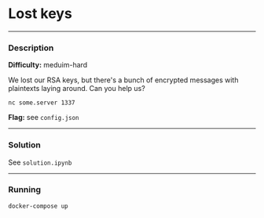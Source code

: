 # Lost keys

--------------------

### Description

**Difficulty:** meduim-hard

We lost our RSA keys, but there's a bunch of encrypted messages with plaintexts laying around. Can you help us?

```
nc some.server 1337
```

**Flag:** see `config.json`

--------------------

### Solution

See `solution.ipynb`

--------------------

### Running

`docker-compose up`
